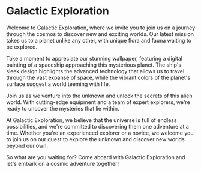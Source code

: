 <!--font:Montserrat-->

# Galactic Exploration

Welcome to Galactic Exploration, where we invite you to join us on a journey through the cosmos to discover new and exciting worlds. Our latest mission takes us to a planet unlike any other, with unique flora and fauna waiting to be explored.

Take a moment to appreciate our stunning wallpaper, featuring a digital painting of a spaceship approaching this mysterious planet. The ship's sleek design highlights the advanced technology that allows us to travel through the vast expanse of space, while the vibrant colors of the planet's surface suggest a world teeming with life.

Join us as we venture into the unknown and unlock the secrets of this alien world. With cutting-edge equipment and a team of expert explorers, we're ready to uncover the mysteries that lie within.

At Galactic Exploration, we believe that the universe is full of endless possibilities, and we're committed to discovering them one adventure at a time. Whether you're an experienced explorer or a novice, we welcome you to join us on our quest to explore the unknown and discover new worlds beyond our own.

So what are you waiting for? Come aboard with Galactic Exploration and let's embark on a cosmic adventure together!

<!--

Write me markdown content of website with wallpaper:

"A digital painting of a spaceship approaching an alien planet, with unusual flora and fauna visible on the surface."

The header of the page should not be copy of the text but rather a real content of the website which is using this wallpaper.


---


# Galactic Exploration: Discovering Alien Worlds

Welcome to Galactic Exploration, where we take you on a journey through the vast expanse of space to discover new and exciting alien worlds. Our latest adventure takes us to a planet unlike any other, with strange and fascinating flora and fauna waiting to be explored.

As you gaze upon our stunning wallpaper, you'll see a digital painting of a spaceship approaching this mysterious planet. The ship's sleek design hints at the advanced technology that allows us to travel through the cosmos, while the vibrant colors of the planet's surface suggest a world teeming with life.

Join us on our mission to explore this alien world and unlock its secrets. With cutting-edge technology and a team of expert explorers, we're ready to venture into the unknown and uncover the wonders that lie within.

Are you ready to embark on a journey of discovery? Come join us at Galactic Exploration and let's explore the universe together!


---


Heading is too long, rewrite whole content.


---


# Explore Alien Worlds with Galactic Exploration

Welcome to Galactic Exploration, your gateway to discovering the mysteries of the universe. Our latest adventure takes us to a planet unlike any other, with strange and fascinating flora and fauna waiting to be explored.

As you gaze upon our stunning wallpaper, you'll see a digital painting of a spaceship approaching this mysterious planet. The ship's sleek design hints at the advanced technology that allows us to travel through the cosmos, while the vibrant colors of the planet's surface suggest a world teeming with life.

Join us on our mission to explore this alien world and unlock its secrets. With cutting-edge technology and a team of expert explorers, we're ready to venture into the unknown and uncover the wonders that lie within.

At Galactic Exploration, we believe that the universe is full of endless possibilities, and we're dedicated to unlocking them one discovery at a time. Whether you're an experienced explorer or just starting out, we invite you to join us on our journey to explore the unknown and discover new worlds beyond our own.

So what are you waiting for? Come join us at Galactic Exploration and let's embark on an adventure of a lifetime!


---


Heading is too long, rewrite whole content.


---


# Discover New Worlds with Galactic Exploration

Welcome to Galactic Exploration, your ticket to discovering the wonders of the universe. Our latest mission takes us to a planet like no other, filled with strange and captivating flora and fauna waiting to be explored.

Take a moment to admire our stunning wallpaper, featuring a digital painting of a spaceship approaching this mysterious planet. The ship's sleek design showcases the advanced technology that allows us to journey through the vast expanse of space, while the vibrant colors of the planet's surface hint at the rich diversity of life that awaits us.

Join us on our quest to unlock the secrets of this alien world. With state-of-the-art equipment and a team of expert explorers, we're prepared to venture into uncharted territory and discover the wonders that lie within.

At Galactic Exploration, we believe that the universe is full of endless possibilities, and we're committed to unlocking them one discovery at a time. Whether you're an experienced explorer or new to the field, we invite you to join us on our journey to explore the unknown and uncover new worlds beyond our own.

So why wait? Come aboard with Galactic Exploration and let's embark on an adventure of a lifetime!


---


Heading is too long, rewrite whole content.


---


# Embark on a Cosmic Adventure with Galactic Exploration

Welcome to Galactic Exploration, where we invite you to join us on a journey through the cosmos to discover new and exciting worlds. Our latest mission takes us to a planet unlike any other, with unique flora and fauna waiting to be explored.

Take a moment to appreciate our stunning wallpaper, featuring a digital painting of a spaceship approaching this mysterious planet. The ship's sleek design highlights the advanced technology that allows us to travel through the vast expanse of space, while the vibrant colors of the planet's surface suggest a world teeming with life.

Join us as we venture into the unknown and unlock the secrets of this alien world. With cutting-edge equipment and a team of expert explorers, we're ready to uncover the mysteries that lie within.

At Galactic Exploration, we believe that the universe is full of endless possibilities, and we're committed to discovering them one adventure at a time. Whether you're an experienced explorer or a novice, we welcome you to join us on our quest to explore the unknown and discover new worlds beyond our own.

So what are you waiting for? Come aboard with Galactic Exploration and let's embark on a cosmic adventure together!


---


Write me a Google font which is best fitting for the website.

Pick from the list:
- Poppins
- Open Sans
- Alegreya
- Exo 2
- IBM Plex Sans
- Lato
- Great Vibes
- Futura
- Roboto
- Orbitron
- Montserrat
- Lobster
- Barlow Condensed
- Raleway
- Playfair Display
- Dancing Script
- Inter


Write just the font name nothing else.


---


Montserrat

-->
